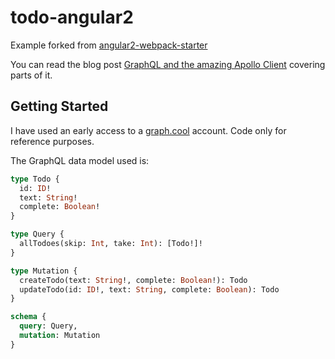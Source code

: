 # todo-angular2

Example forked from [angular2-webpack-starter](https://github.com/AngularClass/angular2-webpack-starter)

You can read the blog post [GraphQL and the amazing Apollo Client](https://medium.com/@gerard.sans/graphql-and-the-amazing-apollo-client-fe57e162a70c) covering parts of it. 

## Getting Started

I have used an early access to a [graph.cool](http://graph.cool) account. Code only for reference purposes.

The GraphQL data model used is:

```graphql
type Todo {  
  id: ID!
  text: String!
  complete: Boolean!
}

type Query {
  allTodoes(skip: Int, take: Int): [Todo!]!
}

type Mutation {
  createTodo(text: String!, complete: Boolean!): Todo
  updateTodo(id: ID!, text: String, complete: Boolean): Todo
}

schema { 
  query: Query,  
  mutation: Mutation 
}
```